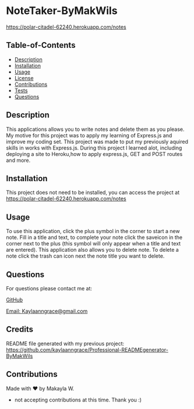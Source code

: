 
# NoteTaker-ByMakWils
https://polar-citadel-62240.herokuapp.com/notes


## Table-of-Contents 

- [Description](#description)
- [Installation](#installation)
- [Usage](#usage)
- [License](#license)
- [Contributions](#contributions)
- [Tests](#tests)
- [Questions](#questions)

## Description

This applications allows you to write notes and delete them as you please. My motive for this project was to apply my learning of Express.js and improve my coding set. This project was made to put my previously aquired skills in works with Express.js. During this project I learned alot, including deploying a site to Heroku,how to apply express.js, GET and POST routes and more. 

## Installation

This project does not need to be installed, you can access the project at https://polar-citadel-62240.herokuapp.com/notes 

## Usage

To use this application, click the plus symbol in the corner to start a new note. Fill in a title and text, to complete your note click the saveicon in the corner next to the plus (this symbol will only appear when a title and text are entered). This application also allows you to delete note. To delete a note click the trash can icon next the note title you want to delete.

## Questions

For questions please contact me at: 

[GitHub](https://github.com/Kaylaanngrace)

[Email: Kaylaanngrace@gmail.com](mailto:Kaylaanngrace@gmail.com)

## Credits

README file generated with my previous project:
 https://github.com/kaylaanngrace/Professional-READMEgenerator-ByMakWils

## Contributions

Made with ❤️ by Makayla W.
- not accepting contributions at this time. Thank you :)